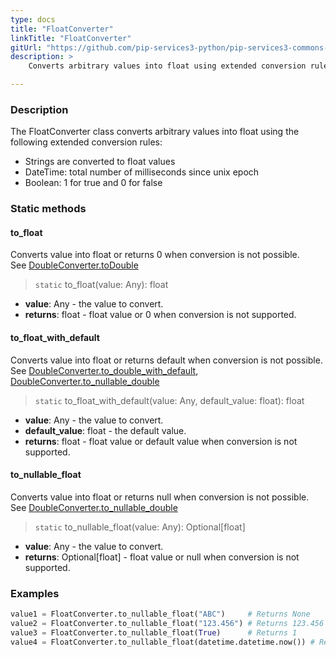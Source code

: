 ```yaml
---
type: docs
title: "FloatConverter"
linkTitle: "FloatConverter"
gitUrl: "https://github.com/pip-services3-python/pip-services3-commons-python"
description: > 
    Converts arbitrary values into float using extended conversion rules.

---
```


### Description
The FloatConverter class converts arbitrary values into float using the following extended conversion rules:

- Strings are converted to float values
- DateTime: total number of milliseconds since unix epoсh  
- Boolean: 1 for true and 0 for false

### Static methods

#### to_float
Converts value into float or returns 0 when conversion is not possible.  
See [DoubleConverter.toDouble](../double_converter/#todouble)

> `static` to_float(value: Any): float

- **value**: Any - the value to convert.
- **returns**: float - float value or 0 when conversion is not supported.

#### to_float_with_default
Converts value into float or returns default when conversion is not possible.  
See [DoubleConverter.to_double_with_default](../double_converter/#to_double_with_default),  
[DoubleConverter.to_nullable_double](../double_converter/#to_nullable_double)

> `static` to_float_with_default(value: Any, default_value: float): float

- **value**: Any - the value to convert.
- **default_value**: float - the default value.
- **returns**: float - float value or default value when conversion is not supported.

#### to_nullable_float
Converts value into float or returns null when conversion is not possible.  
See [DoubleConverter.to_nullable_double](../double_converter/#to_nullable_double)

> `static` to_nullable_float(value: Any): Optional[float]

- **value**: Any - the value to convert.
- **returns**: Optional[float] - float value or null when conversion is not supported.


### Examples

```python
value1 = FloatConverter.to_nullable_float("ABC")     # Returns None
value2 = FloatConverter.to_nullable_float("123.456") # Returns 123.456
value3 = FloatConverter.to_nullable_float(True)      # Returns 1
value4 = FloatConverter.to_nullable_float(datetime.datetime.now()) # Returns current milliseconds (E.g. 1619866773703)

```
